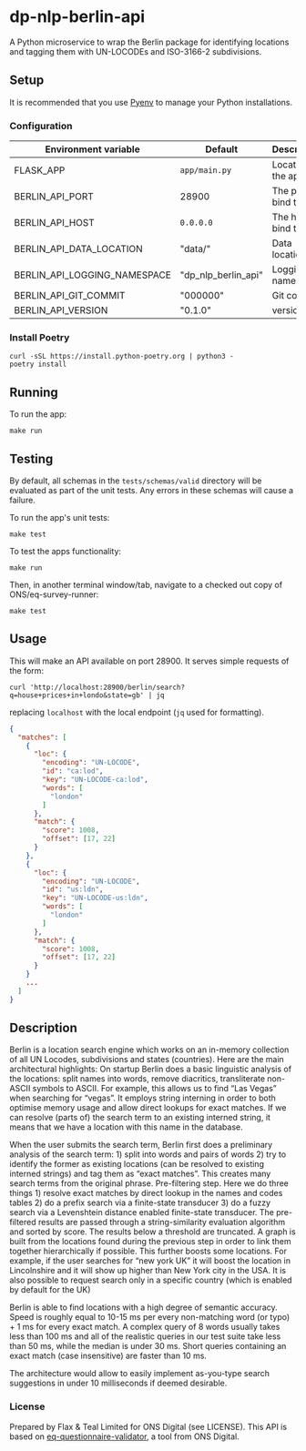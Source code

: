 # dp-nlp-berlin-api

A Python microservice to wrap the Berlin package for identifying locations and tagging them with UN-LOCODEs and
ISO-3166-2 subdivisions.

## Setup

It is recommended that you use [Pyenv](https://github.com/pyenv/pyenv) to manage your Python installations.

### Configuration

| Environment variable         | Default               | Description
| ---------------------------- | ---------             | -----------
| FLASK_APP                    | `app/main.py`         | Location of the app
| BERLIN_API_PORT              |  28900                | The port to bind to
| BERLIN_API_HOST              | `0.0.0.0`             | The host to bind to
| BERLIN_API_DATA_LOCATION     | "data/"               | Data location
| BERLIN_API_LOGGING_NAMESPACE | "dp_nlp_berlin_api"   | Logging namespace
| BERLIN_API_GIT_COMMIT        | "000000"              | Git commit
| BERLIN_API_VERSION           | "0.1.0"               | version

### Install Poetry
```
curl -sSL https://install.python-poetry.org | python3 - 
poetry install
```

## Running

To run the app:

```
make run
```

## Testing

By default, all schemas in the `tests/schemas/valid` directory will be evaluated as part of the unit tests.
Any errors in these schemas will cause a failure.

To run the app's unit tests:

```
make test
```

To test the apps functionality:
```
make run
```

Then, in another terminal window/tab, navigate to a checked out copy of ONS/eq-survey-runner:

```
make test
```

## Usage

This will make an API available on port 28900. It serves simple requests of the
form:

```shell
curl 'http://localhost:28900/berlin/search?q=house+prices+in+londo&state=gb' | jq
```

replacing `localhost` with the local endpoint (`jq` used for formatting).

```json
{
  "matches": [
    {
      "loc": {
        "encoding": "UN-LOCODE",
        "id": "ca:lod",
        "key": "UN-LOCODE-ca:lod",
        "words": [
          "london"
        ]
      },
      "match": {
        "score": 1008,
        "offset": [17, 22]
      }
    },
    {
      "loc": {
        "encoding": "UN-LOCODE",
        "id": "us:ldn",
        "key": "UN-LOCODE-us:ldn",
        "words": [
          "london"
        ]
      },
      "match": {
        "score": 1008,
        "offset": [17, 22]
      }
    }
    ...
  ]
}
```


## Description

Berlin is a location search engine which  works on an in-memory collection of
all UN Locodes, subdivisions and states (countries). Here are the main
architectural highlights: On startup Berlin does a basic linguistic analysis of
the locations: split names into words, remove diacritics, transliterate
non-ASCII symbols to ASCII. For example,  this allows us to find  “Las Vegas”
when searching for “vegas”.  It employs string interning in order to both
optimise memory usage and allow direct lookups for exact matches. If we can
resolve (parts of) the search term to an existing interned string, it means
that we have a location with this name in the database.

When the user submits the search term, Berlin first does a preliminary analysis
of the search term: 1) split into words and pairs of words 2) try to identify
the former as existing locations (can be resolved to existing interned strings)
and tag them as “exact matches”. This creates many search terms from the
original phrase.  Pre-filtering step. Here we do three things 1) resolve exact
matches by direct lookup in the names and codes tables 2) do a prefix search
via a finite-state transducer 3) do a fuzzy search via a Levenshtein distance
enabled finite-state transducer.  The pre-filtered results are passed through a
string-similarity evaluation algorithm and sorted by score. The results below a
threshold are truncated.  A graph is built from the locations found during the
previous  step in order to link them together hierarchically if possible. This
further boosts some locations. For example, if the user searches for “new york
UK” it will boost the location in Lincolnshire and it will show up higher than
New York city in the USA.  It is also possible to request search only in a
specific country (which is enabled by default for the UK)

Berlin is able to find locations with a high degree of semantic accuracy. Speed
is roughly equal to 10-15 ms per every non-matching word (or typo) + 1 ms for
every exact match. A complex query of 8 words usually takes less than 100 ms
and all of the realistic queries in our test suite take less than 50 ms, while
the median is under 30 ms. Short queries containing  an exact match (case
insensitive) are faster than 10 ms.

The architecture would allow to easily implement as-you-type search suggestions
in under 10 milliseconds if deemed desirable.


### License

Prepared by Flax & Teal Limited for ONS Digital (see LICENSE).
This API is based on [eq-questionnaire-validator](https://github.com/ONSdigital/eq-questionnaire-validator), a tool
from ONS Digital.
